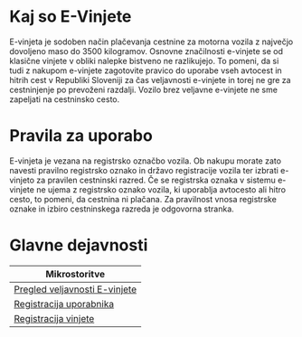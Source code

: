 # Kaj so E-Vinjete
E-vinjeta je sodoben način plačevanja cestnine za motorna vozila z največjo dovoljeno maso do 3500 kilogramov. Osnovne značilnosti e-vinjete se od klasične vinjete v obliki nalepke bistveno ne razlikujejo. To pomeni, da si tudi z nakupom e-vinjete zagotovite pravico do uporabe vseh avtocest in hitrih cest v Republiki Sloveniji za čas veljavnosti e-vinjete in torej ne gre za cestninjenje po prevoženi razdalji. Vozilo brez veljavne e-vinjete ne sme zapeljati na cestninsko cesto.

# Pravila za uporabo
E-vinjeta je vezana na registrsko označbo vozila. Ob nakupu morate zato navesti pravilno registrsko oznako in državo registracije vozila ter izbrati e-vinjeto za pravilen cestninski razred. Če se registrska oznaka v sistemu e-vinjete ne ujema z registrsko oznako vozila, ki uporablja avtocesto ali hitro cesto, to pomeni, da cestnina ni plačana. Za pravilnost vnosa registrske oznake in izbiro cestninskega razreda je odgovorna stranka.

# Glavne dejavnosti
| Mikrostoritve |
| ------------- |
| [Pregled veljavnosti E-vinjete](https://github.com/AleksanderM997/E-Vinjete/tree/main/microservices/pregledVeljavnosti)|
| [Registracija uporabnika](https://github.com/AleksanderM997/E-Vinjete/tree/main/microservices/registracijaUporabnika) |
| [Registracija vinjete](https://github.com/AleksanderM997/E-Vinjete/tree/main/microservices/registracijaVinjete) |
